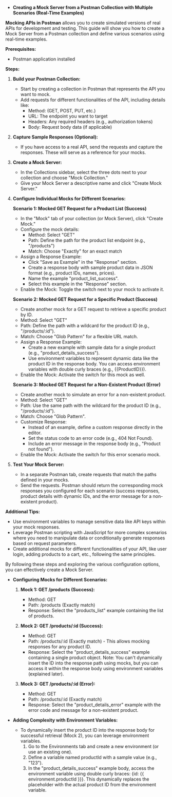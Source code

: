 - **Creating a Mock Server from a Postman Collection with Multiple Scenarios (Real-Time Examples)**

**Mocking APIs in Postman** allows you to create simulated versions of real APIs for development and testing. This guide will show you how to create a Mock Server from a Postman collection and define various scenarios using real-time examples.

**Prerequisites:**
- Postman application installed

**Steps:**

1. **Build your Postman Collection:**
    - Start by creating a collection in Postman that represents the API you want to mock.
    - Add requests for different functionalities of the API, including details like:
        - Method: (GET, POST, PUT, etc.)
        - URL: The endpoint you want to target
        - Headers: Any required headers (e.g., authorization tokens)
        - Body: Request body data (if applicable)

2. **Capture Sample Responses (Optional):**
    - If you have access to a real API, send the requests and capture the responses. These will serve as a reference for your mocks.

3. **Create a Mock Server:**
    - In the Collections sidebar, select the three dots next to your collection and choose "Mock Collection."
    - Give your Mock Server a descriptive name and click "Create Mock Server."

4. **Configure Individual Mocks for Different Scenarios:**

    **Scenario 1: Mocked GET Request for a Product List (Success)**
    - In the "Mock" tab of your collection (or Mock Server), click "Create Mock."
    - Configure the mock details:
        - Method: Select "GET"
        - Path: Define the path for the product list endpoint (e.g., "/products")
        - Match: Choose "Exactly" for an exact match
    - Assign a Response Example:
        - Click "Save as Example" in the "Response" section.
        - Create a response body with sample product data in JSON format (e.g., product IDs, names, prices).
        - Name the example "product_list_success".
        - Select this example in the "Response" section.
    - Enable the Mock: Toggle the switch next to your mock to activate it.

    **Scenario 2: Mocked GET Request for a Specific Product (Success)**
    - Create another mock for a GET request to retrieve a specific product by ID.
    - Method: Select "GET"
    - Path: Define the path with a wildcard for the product ID (e.g., "/products/:id").
    - Match: Choose "Glob Pattern" for a flexible URL match.
    - Assign a Response Example:
        - Create a new example with sample data for a single product (e.g., "product_details_success").
        - Use environment variables to represent dynamic data like the product ID in the response body. You can access environment variables with double curly braces (e.g., {{ProductID}}).
    - Enable the Mock: Activate the switch for this mock as well.

    **Scenario 3: Mocked GET Request for a Non-Existent Product (Error)**
    - Create another mock to simulate an error for a non-existent product.
    - Method: Select "GET"
    - Path: Use the same path with the wildcard for the product ID (e.g., "/products/:id").
    - Match: Choose "Glob Pattern".
    - Customize Response:
        - Instead of an example, define a custom response directly in the editor.
        - Set the status code to an error code (e.g., 404 Not Found).
        - Include an error message in the response body (e.g., "Product not found").
    - Enable the Mock: Activate the switch for this error scenario mock.

5. **Test Your Mock Server:**
    - In a separate Postman tab, create requests that match the paths defined in your mocks.
    - Send the requests. Postman should return the corresponding mock responses you configured for each scenario (success responses, product details with dynamic IDs, and the error message for a non-existent product).

**Additional Tips:**
- Use environment variables to manage sensitive data like API keys within your mock responses.
- Leverage Postman scripting with JavaScript for more complex scenarios where you need to manipulate data or conditionally generate responses based on request parameters.
- Create additional mocks for different functionalities of your API, like user login, adding products to a cart, etc., following the same principles.

By following these steps and exploring the various configuration options, you can effectively create a Mock Server.

- **Configuring Mocks for Different Scenarios:**

    1. **Mock 1: GET /products (Success):**
        - Method: GET
        - Path: /products (Exactly match)
        - Response: Select the "products_list" example containing the list of products.

    2. **Mock 2: GET /products/:id (Success):**
        - Method: GET
        - Path: /products/:id (Exactly match) - This allows mocking responses for any product ID.
        - Response: Select the "product_details_success" example containing a single product object. Note: You can't dynamically insert the ID into the response path using mocks, but you can access it within the response body using environment variables (explained later).

    3. **Mock 3: GET /products/:id (Error):**
        - Method: GET
        - Path: /products/:id (Exactly match)
        - Response: Select the "product_details_error" example with the error code and message for a non-existent product.

- **Adding Complexity with Environment Variables:**

    - To dynamically insert the product ID into the response body for successful retrieval (Mock 2), you can leverage environment variables.
        1. Go to the Environments tab and create a new environment (or use an existing one).
        2. Define a variable named productId with a sample value (e.g., "123").
        3. In the "product_details_success" example body, access the environment variable using double curly braces: {id: {{ environment.productId }}}. This dynamically replaces the placeholder with the actual product ID from the environment variable.


